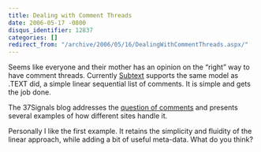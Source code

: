 ```yaml
---
title: Dealing with Comment Threads
date: 2006-05-17 -0800
disqus_identifier: 12837
categories: []
redirect_from: "/archive/2006/05/16/DealingWithCommentThreads.aspx/"
---
```


Seems like everyone and their mother has an opinion on the “right” way
to have comment threads. Currently
[Subtext](http://subtextproject.com/ "Subtext project website") supports
the same model as .TEXT did, a simple linear sequential list of
comments. It is simple and gets the job done.

The 37Signals blog addresses the [question of
comments](http://37signals.com/svn/archives2/dealing_with_comment_threads_at_blogs.php "Comment Threads")
and presents several examples of how different sites handle it.

Personally I like the first example. It retains the simplicity and
fluidity of the linear approach, while adding a bit of useful meta-data.
What do you think?

